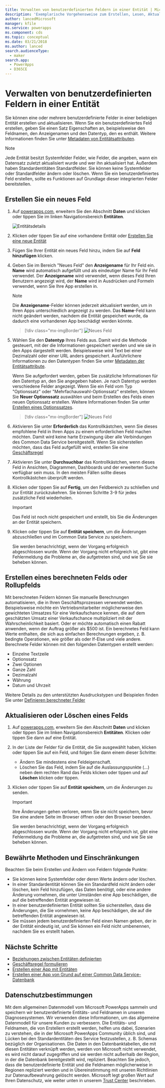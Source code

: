 ```yaml
---
title: Verwalten von benutzerdefinierten Feldern in einer Entität | Microsoft Docs
description: 'Exemplarische Vorgehensweise zum Erstellen, Lesen, Aktualisieren und Löschen benutzerdefinierter Felder in einer Entität Common Data Service.'
author: lancedMicrosoft
manager: kfile
ms.service: powerapps
ms.component: cds
ms.topic: conceptual
ms.date: 03/21/2018
ms.author: lanced
search.audienceType:
  - maker
search.app:
  - PowerApps
  - D365CE
---
```


# <a name="manage-custom-fields-in-an-entity"></a>Verwalten von benutzerdefinierten Feldern in einer Entität
Sie können eine oder mehrere benutzerdefinierte Felder in einer beliebigen Entität erstellen und aktualisieren. Wenn Sie ein benutzerdefiniertes Feld erstellen, geben Sie einen Satz Eigenschaften an, beispielsweise den Feldnamen, den Anzeigenamen und den Datentyp, den es enthält. Weitere Informationen finden Sie unter [Metadaten von Entitätsattributen](../../developer/common-data-service/entity-attribute-metadata.md).

> [!NOTE]
> Jede Entität besitzt Systemfelder Felder, wie Felder, die angeben, wann ein Datensatz zuletzt aktualisiert wurde und wer ihn aktualisiert hat. Außerdem haben Standardentitäten Standardfelder. Sie können keine Systemfelder oder Standardfelder ändern oder löschen. Wenn Sie ein benutzerdefiniertes Feld erstellen, sollte es Funktionen auf Grundlage dieser integrierten Felder bereitstellen.

## <a name="create-a-field"></a>Erstellen Sie ein neues Feld
1. Auf [powerapps.com](https://web.powerapps.com/?utm_source=padocs&utm_medium=linkinadoc&utm_campaign=referralsfromdoc), erweitern Sie den Abschnitt **Daten** und klicken oder tippen Sie im linken Navigationsbereich **Entitäten**.

    ![Entitätsdetails](./media/data-platform-cds-create-entity/entitylist.png "Entitätsliste")

2. Klicken oder tippen Sie auf eine vorhandene Entität oder [Erstellen Sie eine neue Entität](data-platform-create-entity.md)

3. Fügen Sie Ihrer Entität ein neues Feld hinzu, indem Sie auf **Feld hinzufügen** klicken.

4. Geben Sie im Bereich "Neues Feld" den **Anzeigename** für Ihr Feld ein. **Name** wird automatisch aufgefüllt und als eindeutiger Name für Ihr Feld verwendet. Der **Anzeigename** wird verwendet, wenn dieses Feld Ihren Benutzern angezeigt wird, der **Name** wird in Ausdrücken und Formeln verwendet, wenn Sie Ihre App erstellen in.

    > [!NOTE]
    > Die **Anzeigename**-Felder können jederzeit aktualisiert werden, um in Ihren Apps unterschiedlich angezeigt zu werden. Das **Name**-Feld kann nicht geändert werden, nachdem die Entität gespeichert wurde, da dadurch eine vorhandenen App beschädigt werden könnte.

    > [!div class="mx-imgBorder"] 
    > ![Neues Feld](./media/data-platform-cds-create-entity/newfieldpanel.png "Bereich \"Neues Feld\"")

5. Wählen Sie den **Datentyp** Ihres Felds aus. Damit wird die Methode gesteuert, mit der die Informationen gespeichert werden und wie sie in den Apps dargestellt werden. Beispielsweise wird Text bei einer Dezimalzahl oder einer URL anders gespeichert. Ausführlichere Informationen zu den Datentypen finden Sie unter [Metadaten der Entitätsattribute](../../developer/common-data-service/entity-attribute-metadata.md).

    Wenn Sie aufgefordert werden, geben Sie zusätzliche Informationen für den Datentyp an, den Sie angegeben haben. Je nach Datentyp werden verschiedene Felder angezeigt. Wenn Sie ein Feld vom Typ "Optionssatz" oder "Mehrfachauswahl-Optionssatz" erstellen, können Sie **Neuer Optionssatz** auswählen und beim Erstellen des Felds einen neuen Optionssatz erstellen. Weitere Informationen finden Sie unter [Erstellen eines Optionssatzes](custom-picklists.md).

    > [!div class="mx-imgBorder"] 
    > ![Neues Feld](./media/data-platform-cds-create-entity/newfieldpanel-2.png "Bereich \"Neues Feld\"")


7. Aktivieren Sie unter **Erforderlich** das Kontrollkästchen, wenn Sie dieses empfohlene Feld in Ihren Apps zu einem erforderlichen Feld machen möchten. Damit wird keine harte Erzwingung über alle Verbindungen des Common Data Service bereitgestellt. Wenn Sie sicherstellen möchten, dass das Feld aufgefüllt wird, erstellen Sie eine [Geschäftsregel](data-platform-create-business-rule.md)

8. Aktivieren Sie unter **Durchsuchbar** das Kontrollkästchen, wenn dieses Feld in Ansichten, Diagrammen, Dashboards und der erweiterten Suche verfügbar sein muss. In den meisten Fällen sollte dieses Kontrollkästchen überprüft werden.

9. Klicken oder tippen Sie auf **Fertig**, um den Feldbereich zu schließen und zur Entität zurückzukehren. Sie können Schritte 3-9 für jedes zusätzliche Feld wiederholen.
   
    > [!IMPORTANT]
    > Das Feld ist noch nicht gespeichert und erstellt, bis Sie die Änderungen an der Entität speichern.

10. Klicken oder tippen Sie auf **Entität speichern**, um die Änderungen abzuschließen und im Common Data Service zu speichern.

    Sie werden benachrichtigt, wenn der Vorgang erfolgreich abgeschlossen wurde. Wenn der Vorgang nicht erfolgreich ist, gibt eine Fehlermeldung die Probleme an, die aufgetreten sind, und wie Sie sie beheben können.

## <a name="create-a-calculated-or-roll-up-field"></a>Erstellen eines berechneten Felds oder Rollupfelds
Mit berechneten Feldern können Sie manuelle Berechnungen automatisieren, die in Ihren Geschäftsprozessen verwendet werden. Beispielsweise möchte ein Vertriebsmitarbeiter möglicherweise den gewichteten Umsatzes für eine Verkaufschance kennen, die auf dem geschätzten Umsatz einer Verkaufschance multipliziert mit der Wahrscheinlichkeit basiert. Oder er möchte automatisch einen Rabatt anwenden, wenn der Auftrag größer als $500 ist. Ein berechnetes Feld kann Werte enthalten, die sich aus einfachen Berechnungen ergeben, z. B. bedingte Operationen, wie größer als oder If-Else und viele andere. Berechnete Felder können mit den folgenden Datentypen erstellt werden:

* Einzelne Textzeile
* Optionssatz
* Zwei Optionen
* Ganze Zahl
* Dezimalzahl
* Währung
* Datum und Uhrzeit

Weitere Details zu den unterstützten Ausdruckstypen und Beispielen finden Sie unter [Definieren berechneter Felder](/dynamics365/customer-engagement/customize/define-calculated-fields)

## <a name="update-or-delete-a-field"></a>Aktualisieren oder Löschen eines Felds
1. Auf [powerapps.com](https://web.powerapps.com/?utm_source=padocs&utm_medium=linkinadoc&utm_campaign=referralsfromdoc), erweitern Sie den Abschnitt **Daten** und klicken oder tippen Sie im linken Navigationsbereich **Entitäten**. Klicken oder tippen Sie dann auf eine Entität.
2. In der Liste der Felder für die Entität, die Sie ausgewählt haben, klicken oder tippen Sie auf ein Feld, und folgen Sie dann einem dieser Schritte:
   
   * Ändern Sie mindestens eine Feldeigenschaft.
   * Löschen Sie das Feld, indem Sie auf die Auslassungspunkte (...) neben dem rechten Rand das Felds klicken oder tippen und auf **Löschen** klicken oder tippen.

3. Klicken oder tippen Sie auf **Entität speichern**, um die Änderungen zu senden.
   
    > [!IMPORTANT]
    > Ihre Änderungen gehen verloren, wenn Sie sie nicht speichern, bevor Sie eine andere Seite im Browser öffnen oder den Browser beenden.

    Sie werden benachrichtigt, wenn der Vorgang erfolgreich abgeschlossen wurde. Wenn der Vorgang nicht erfolgreich ist, gibt eine Fehlermeldung die Probleme an, die aufgetreten sind, und wie Sie sie beheben können.

## <a name="best-practices-and-restrictions"></a>Bewährte Methoden und Einschränkungen
Beachten Sie beim Erstellen und Ändern von Feldern folgende Punkte:

* Sie können keine Systemfelder oder deren Werte ändern oder löschen.
* In einer Standardentität können Sie ein Standardfeld nicht ändern oder löschen, kein Feld hinzufügen, das Daten benötigt, oder eine andere Änderung vornehmen, die unter Umständen eine App beschädigen, die auf die betreffenden Entität angewiesen ist.
* In einer benutzerdefinierten Entität sollten Sie sicherstellen, dass die Änderungen, die Sie vornehmen, keine App beschädigen, die auf die betreffenden Entität angewiesen ist.
* Sie müssen jedem benutzerdefinierten Feld einen Namen geben, der in der Entität eindeutig ist, und Sie können ein Feld nicht umbenennen, nachdem Sie es erstellt haben.

## <a name="next-steps"></a>Nächste Schritte
* [Beziehungen zwischen Entitäten definierten](data-platform-entity-lookup.md)
* [Geschäftsregel formulieren](data-platform-create-business-rule.md)
* [Erstellen einer App mit Entitäten](../canvas-apps/data-platform-create-app.md)
* [Erstellen einer App von Grund auf einer Common Data Service-Datenbank](../canvas-apps/data-platform-create-app-scratch.md)

## <a name="privacy-notice"></a>Datenschutzbestimmungen
Mit dem allgemeinen Datenmodell vom Microsoft PowerApps sammeln und speichern wir benutzerdefinierte Entitäts- und Feldnamen in unseren Diagnosesystemen.  Wir verwenden diese Informationen, um das allgemeine Datenmodell für unsere Kunden zu verbessern. Die Entitäts- und Feldnamen, die von Erstellern erstellt werden, helfen uns dabei, Szenarien zu verstehen, die in der Microsoft PowerApps Community üblich sind, und Lücken bei den Standardentitäten des Service festzustellen, z. B. Schemas bezüglich der Organisationen. Die Daten in den Datenbanktabellen, die mit diesen Entitäten verknüpft werden, werden von Microsoft nicht verwendet, es wird nicht darauf zugegriffen und sie werden nicht außerhalb der Region, in der die Datenbank bereitgestellt wird, repliziert. Beachten Sie jedoch, dass die benutzerdefinierte Entität und die Feldnamen möglicherweise in Regionen repliziert werden und in Übereinstimmung mit unseren Richtlinien zur Datenaufbewahrung gelöscht werden. Microsoft legt großen Wert auf Ihren Datenschutz, wie weiter unten in unserem [Trust Center](https://www.microsoft.com/trustcenter/Privacy/default.aspx) beschrieben.

